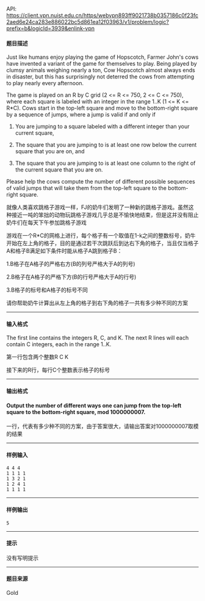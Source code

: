 API: https://client.vpn.nuist.edu.cn/https/webvpn893ff9021738b0357186c0f23fc2aed6e24ca283e886022bc5d861ea12f03963/v1/problem/logic?prefix=b&logicId=3939&enlink-vpn

#### 题目描述

Just like humans enjoy playing the game of Hopscotch, Farmer John's cows have invented a variant of the game for themselves to play. Being played by clumsy animals weighing nearly a ton, Cow Hopscotch almost always ends in disaster, but this has surprisingly not deterred the cows from attempting to play nearly every afternoon.

The game is played on an R by C grid (2 <= R <= 750, 2 <= C <= 750), where each square is labeled with an integer in the range 1..K (1 <= K <= R\*C). Cows start in the top-left square and move to the bottom-right square by a sequence of jumps, where a jump is valid if and only if

1) You are jumping to a square labeled with a different integer than your current square,

2) The square that you are jumping to is at least one row below the current square that you are on, and

3) The square that you are jumping to is at least one column to the right of the current square that you are on.

Please help the cows compute the number of different possible sequences of valid jumps that will take them from the top-left square to the bottom-right square.

就像人类喜欢跳格子游戏一样，FJ的奶牛们发明了一种新的跳格子游戏。虽然这种接近一吨的笨拙的动物玩跳格子游戏几乎总是不愉快地结束，但是这并没有阻止奶牛们在每天下午参加跳格子游戏 

游戏在一个R\*C的网格上进行，每个格子有一个取值在1-k之间的整数标号，奶牛开始在左上角的格子，目的是通过若干次跳跃后到达右下角的格子，当且仅当格子A和格子B满足如下条件时能从格子A跳到格子B： 

1.B格子在A格子的严格右方(B的列号严格大于A的列号) 

2.B格子在A格子的严格下方(B的行号严格大于A的行号) 

3.B格子的标号和A格子的标号不同 

请你帮助奶牛计算出从左上角的格子到右下角的格子一共有多少种不同的方案

---

#### 输入格式

The first line contains the integers R, C, and K. The next R lines will each contain C integers, each in the range 1..K.

第一行包含两个整数R C K 

接下来的R行，每行C个整数表示格子的标号

---

#### 输出格式

#### Output the number of different ways one can jump from the top-left square to the bottom-right square, mod 1000000007.

一行，代表有多少种不同的方案，由于答案很大，请输出答案对1000000007取模的结果

---

#### 样例输入
```
4 4 4
1 1 1 1
1 3 2 1
1 2 4 1
1 1 1 1
```

---

#### 样例输出
```
5
```

---

#### 提示

没有写明提示

---

#### 题目来源

Gold